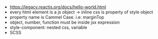 - https://legacy.reactjs.org/docs/hello-world.html 
- every html element is a js object -> inline css is property of style object
- property name is Cammel Case. i.e: marginTop
- object, number, function must be inside jsx expression
- style-component: nested css, variable
- SCSS
